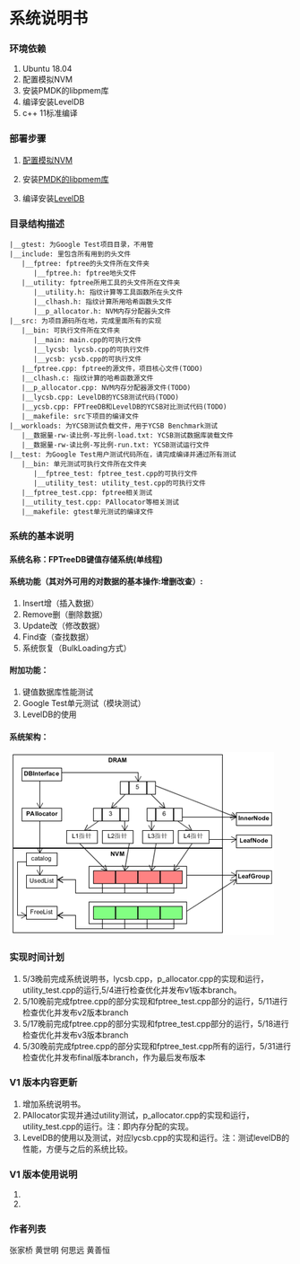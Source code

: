 
系统说明书
===========================

### 环境依赖
1. Ubuntu 18.04
2. 配置模拟NVM
3. 安装PMDK的libpmem库
4. 编译安装LevelDB
5. c++ 11标准编译

### 部署步骤
1. [配置模拟NVM](https://software.intel.com/zh-cn/articles/how-to-emulate-persistent-memory-on-an-intel-architecture-server)

2. 安装[PMDK的libpmem库](http://pmem.io/pmdk/libpmem/)

3. 编译安装[LevelDB](https://github.com/google/leveldb)

### 目录结构描述
```
|__gtest: 为Google Test项目目录，不用管  
|__include: 里包含所有用到的头文件  
   |__fptree: fptree的头文件所在文件夹  
      |__fptree.h: fptree地头文件  
   |__utility: fptree所用工具的头文件所在文件夹  
      |__utility.h: 指纹计算等工具函数所在头文件  
      |__clhash.h: 指纹计算所用哈希函数头文件  
      |__p_allocator.h: NVM内存分配器头文件  
|__src: 为项目源码所在地，完成里面所有的实现  
   |__bin: 可执行文件所在文件夹
      |__main: main.cpp的可执行文件
      |__lycsb: lycsb.cpp的可执行文件
      |__ycsb: ycsb.cpp的可执行文件
   |__fptree.cpp: fptree的源文件，项目核心文件(TODO)  
   |__clhash.c: 指纹计算的哈希函数源文件  
   |__p_allocator.cpp: NVM内存分配器源文件(TODO)  
   |__lycsb.cpp: LevelDB的YCSB测试代码(TODO)  
   |__ycsb.cpp: FPTreeDB和LevelDB的YCSB对比测试代码(TODO)  
   |__makefile: src下项目的编译文件  
|__workloads: 为YCSB测试负载文件，用于YCSB Benchmark测试  
   |__数据量-rw-读比例-写比例-load.txt: YCSB测试数据库装载文件  
   |__数据量-rw-读比例-写比例-run.txt: YCSB测试运行文件  
|__test: 为Google Test用户测试代码所在，请完成编译并通过所有测试  
   |__bin: 单元测试可执行文件所在文件夹
      |__fptree_test: fptree_test.cpp的可执行文件
      |__utility_test: utility_test.cpp的可执行文件
   |__fptree_test.cpp: fptree相关测试  
   |__utility_test.cpp: PAllocator等相关测试  
   |__makefile: gtest单元测试的编译文件   
```
### 系统的基本说明
#### 系统名称：FPTreeDB键值存储系统(单线程)
#### 系统功能（其对外可用的对数据的基本操作:增删改查）:
1. Insert增（插入数据）
2. Remove删（删除数据）
3. Update改（修改数据）
4. Find查（查找数据）
5. 系统恢复（BulkLoading方式）
#### 附加功能：
1. 键值数据库性能测试
2. Google Test单元测试（模块测试）
3. LevelDB的使用
#### 系统架构：
![FPTreeDB架构](../assert/FPTreeDB.png)

### 实现时间计划
1. 5/3晚前完成系统说明书，lycsb.cpp，p_allocator.cpp的实现和运行，utility_test.cpp的运行,5/4进行检查优化并发布v1版本branch。
2. 5/10晚前完成fptree.cpp的部分实现和fptree_test.cpp部分的运行，5/11进行检查优化并发布v2版本branch
3. 5/17晚前完成fptree.cpp的部分实现和fptree_test.cpp部分的运行，5/18进行检查优化并发布v3版本branch
4. 5/30晚前完成fptree.cpp的部分实现和fptree_test.cpp所有的运行，5/31进行检查优化并发布final版本branch，作为最后发布版本

### V1 版本内容更新
1. 增加系统说明书。
2. PAllocator实现并通过utility测试，p_allocator.cpp的实现和运行，utility_test.cpp的运行。注：即内存分配的实现。
3. LevelDB的使用以及测试，对应lycsb.cpp的实现和运行。注：测试levelDB的性能，方便与之后的系统比较。

### V1 版本使用说明
1. 
2.

### 作者列表
张家桥 黄世明 何思远 黄善恒
